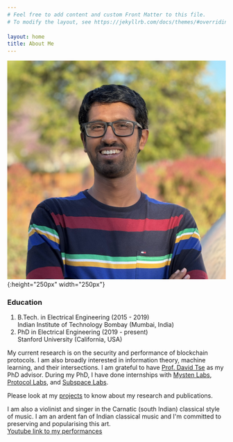 ```yaml
---
# Feel free to add content and custom Front Matter to this file.
# To modify the layout, see https://jekyllrb.com/docs/themes/#overriding-theme-defaults

layout: home
title: About Me
---
```


![my photo](photo.jpg){:height="250px" width="250px"}

### **Education** ###
1. B.Tech. in Electrical Engineering (2015 - 2019)<br/>
Indian Institute of Technology Bombay (Mumbai, India)
2. PhD in Electrical Engineering (2019 - present)<br/>
Stanford University (California, USA)

My current research is on the security and performance of blockchain protocols. I am also broadly interested in information theory, machine learning, and their intersections. I am grateful to have [Prof. David Tse](https://tselab.stanford.edu/) as my PhD advisor. During my PhD, I have done internships with [Mysten Labs](https://mystenlabs.com/), [Protocol Labs](https://protocol.ai/), and [Subspace Labs](https://subspace.network/).

Please look at my [projects](/projects) to know about my research and publications.

I am also a violinist and singer in the Carnatic (south Indian) classical style of music. I am an ardent fan of Indian classical music and I'm committed to preserving and popularising this art. <br/>
[Youtube link to my performances](https://www.youtube.com/playlist?list=PLOqYw2iE3KdzhvCYeVnATlJJZ3kfY6p_X)
